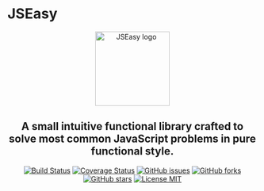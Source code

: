 # JSEasy

<p align="center">
    <a href="#" target="_blank" rel="noopener noreferrer">
        <img width="150" src="https://image.ibb.co/cvqPQS/logo.png" alt="JSEasy logo">
    </a>
</p>

<h2 align="center">
    A small intuitive functional library crafted to solve most common JavaScript problems in pure functional style.
</h2>

<p align="center">
    <a href="https://travis-ci.org/stefanlazarevic/jseasy"><img src="https://travis-ci.org/stefanlazarevic/jseasy.svg?branch=master" alt="Build Status" /></a>
    <a href="https://coveralls.io/github/stefanlazarevic/jseasy?branch=master"><img src="https://coveralls.io/repos/github/stefanlazarevic/jseasy/badge.svg?branch=master" alt="Coverage Status" /></a>
    <a href="https://github.com/stefanlazarevic/jseasy/issues"><img src="https://img.shields.io/github/issues/stefanlazarevic/jseasy.svg?style=flat-square" alt="GitHub issues" /></a>
    <a href="https://github.com/stefanlazarevic/jseasy/network"><img src="https://img.shields.io/github/forks/stefanlazarevic/jseasy.svg?style=flat-square" alt="GitHub forks" /></a>
    <a href="https://github.com/stefanlazarevic/jseasy/stargazers"><img src="https://img.shields.io/github/stars/stefanlazarevic/jseasy.svg?style=flat-square" alt="GitHub stars" /></a>
    <a href="https://opensource.org/licenses/MIT"><img src="https://img.shields.io/github/license/stefanlazarevic/jseasy.svg" alt="License MIT" /></a>
</p>
